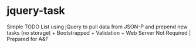# jquery-task
Simple TODO List using jQuery to pull data from JSON-P and prepend new tasks (no storage) + Bootstrapped + Validation + Web Server Not Required | Prepared for A&F
